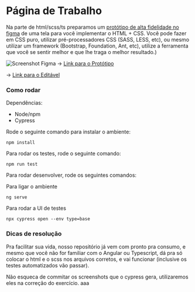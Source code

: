 # Página de Trabalho
Na parte de html/scss/ts preparamos um [protótipo de alta fidelidade no figma](https://www.figma.com/proto/0D27YdXU8ibf0AhsBC2OEm/Chuva---Exerc%C3%ADcio-Frontend?page-id=0%3A1&type=design&node-id=1-123&viewport=404%2C346%2C0.24&t=qF57GDZnZJyE7F7q-1&scaling=scale-down&starting-point-node-id=1%3A123&show-proto-sidebar=1&mode=design) de uma tela para você implementar o HTML + CSS. Você pode fazer em CSS puro, utilizar pré-processadores CSS (SASS, LESS, etc), ou mesmo utilizar um framework (Bootstrap, Foundation, Ant, etc), utilize a ferramenta que você se sentir melhor e que lhe traga o melhor resultado.)

![Screenshot Figma](https://github.com/chuva-inc/exercicios-2023/raw/master/ts/src/assets/figma.jpg)
-> [Link para o Protótipo](https://www.figma.com/proto/0D27YdXU8ibf0AhsBC2OEm/Chuva---Exerc%C3%ADcio-Frontend?page-id=0%3A1&type=design&node-id=1-123&viewport=404%2C346%2C0.24&t=qF57GDZnZJyE7F7q-1&scaling=scale-down&starting-point-node-id=1%3A123&show-proto-sidebar=1&mode=design)

-> [Link para o Editável](https://www.figma.com/file/0D27YdXU8ibf0AhsBC2OEm/Chuva---Exerc%C3%ADcio-Frontend?type=design&node-id=0%3A1&mode=design&t=yAHAJDpJya32qSBU-1)


### Como rodar

Dependências:

* Node/npm
* Cypress

Rode o seguinte comando para instalar o ambiente:

```
npm install
```

Para rodar os testes, rode o seguinte comando:

```
npm run test
```


Para rodar desenvolver, rode os seguintes comandos:

Para ligar o ambiente
```
ng serve
```

Para rodar a UI de testes
```
npx cypress open --env type=base
```

### Dicas de resolução

Pra facilitar sua vida, nosso repositório já vem com pronto pra consumo, e mesmo que você não for familiar com o Angular ou Typescript, dá pra só colocar o html e o scss nos arquivos corretos, e vai funcionar (inclusive os testes automatizados vão passar).

Não esqueca de commitar os screenshots que o cypress gera, utilizaremos eles na correção do exercício.
aaa
